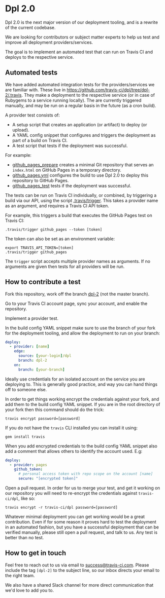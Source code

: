 # Dpl 2.0

Dpl 2.0 is the next major version of our deployment tooling, and is
a rewrite of the current codebase.

We are looking for contributors or subject matter experts to help us test
and improve all deployment providers/services.

The goal is to implement an automated test that can run on Travis CI and
deploys to the respective service.

## Automated tests

We have added automated integration tests for the providers/services we are
familiar with. These live in https://github.com/travis-ci/dpl/tree/dpl-2/.travis.
They make a deployment to the respective service (or in case of
Rubygems to a service running locally). The are currently triggered manually,
and may be run on a regular basis in the future (as a cron build).

A provider test consists of:

* A setup script that creates an application (or artifact) to deploy (or
  upload).
* A YAML config snippet that configures and triggers the deployment as part of
  a build on Travis CI.
* A test script that tests if the deployment was successful.

For example:

* [github_pages_prepare](https://github.com/travis-ci/dpl/blob/dpl-2/.travis/providers/github_pages_prepare)
  creates a minimal Git repository that serves an `index.html` on GitHub Pages in a temporary directory.
* [github_pages.yml](https://github.com/travis-ci/dpl/blob/dpl-2/.travis/providers/github_pages.yml)
  configures the build to use Dpl 2.0 to deploy this repository to GitHub Pages.
* [github_pages_test](https://github.com/travis-ci/dpl/blob/dpl-2/.travis/providers/github_pages_test)
  tests if the deployment was successful.

The tests can be run on Travis CI individually, or combined, by triggering a
build via our API, using the script [.travis/trigger](https://github.com/travis-ci/dpl/blob/dpl-2/.travis/trigger).
This takes a provider name as an argument, and requires a Travis CI API token.

For example, this triggers a build that executes the GitHub Pages test on
Travis CI:

```
.travis/trigger github_pages --token [token]
```

The token can also be set as an environment variable:

```
export TRAVIS_API_TOKEN=[token]
.travis/trigger github_pages
```

The `trigger` script accepts multiple provider names as arguments. If no
arguments are given then tests for all providers will be run.

## How to contribute a test

Fork this repository, work off the branch [dpl-2](https://github.com/travis-ci/dpl/pull/1003) (not the master branch).

Go to your Travis CI account page, sync your account, and enable the repository.

Implement a provider test.

In the build config YAML snippet make sure to use the branch of your fork for the
deployment tooling, and allow the deployment to run on your branch:

```yaml
deploy:
  - provider: [name]
    edge:
      source: [your-login]/dpl
      branch: dpl-2
    on:
      branch: [your-branch]
```

Ideally use credentials for an isolated account on the service you are deploying to.
This is generally good practice, and way you can hand things off to someone else.

In order to get things working encrypt the credentials against your fork, and
add them to the build config YAML snippet. If you are in the root directory
of your fork then this command should do the trick:

```
travis encrypt password=[password]
```

If you do not have the `travis` CLI installed you can install it using:

```
gem install travis
```

When you add encrypted credentials to the build config YAML snippet also add a comment
that allows others to identify the account used. E.g:

```yaml
deploy:
  - provider: pages
    github_token:
      # personal access token with repo scope on the account [name]
      secure: "[encrypted token]"
```

Open a pull request. In order for us to merge your test, and get it working on
our repository you will need to re-encrypt the credentials against
`travis-ci/dpl`, like so:

```
travis encrypt -r travis-ci/dpl password=[password]
```

Whatever minimal deployment you can get working would be a great contribution.
Even if for some reason it proves hard to test the deployment in an automated
fashion, but you have a successful deployment that can be verified manually,
please still open a pull request, and talk to us. Any test is better than no
test.

## How to get in touch

Feel free to reach out to us via email to success@travis-ci.com. Please include
the tag `[dpl-2]` to the subject line, so our inbox directs your email to the
right team.

We also have a shared Slack channel for more direct communication that we'd
love to add you to.
